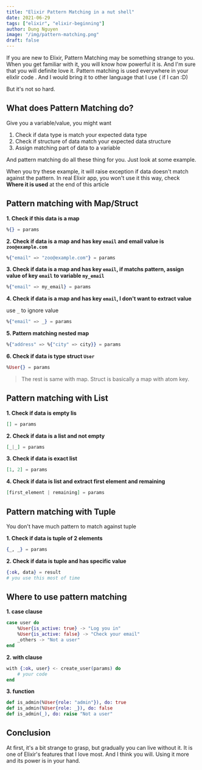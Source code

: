 ```yaml
---
title: "Elixir Pattern Matching in a nut shell"
date: 2021-06-29
tags: ["elixir", "elixir-beginning"]
author: Dung Nguyen
image: "/img/pattern-matching.png"
draft: false
---
```



If you are new to Elixir, Pattern Matching may be something strange to you. When you get familiar with it, you will know how powerful it is. And I'm sure that you will definite love it. Pattern matching is used everywhere in your elixlir code . And I would bring it to other language that I use ( if I can :D)

But it's not so hard. 

## What does Pattern Matching do?

Give you a variable/value, you might want

1. Check if data type is match your expected data type
2. Check if structure of data match your expected data structure
3. Assign matching part of data to a variable

And pattern matching do all these thing for you. Just look at some example. 

When you try these example, it will raise exception if data doesn't match against the pattern. In real Elixir app, you won't use it this way, check **Where it is used** at the end of this article

## Pattern matching with Map/Struct

**1. Check if this data is a map**

```elixir
%{} = params
```

**2. Check if data is a map and has key `email` and email value is `zoo@example.com`**

```elixir
%{"email" => "zoo@example.com"} = params
```

**3. Check if data is a map and has key `email`, if matchs pattern, assign value of key `email` to variable `my_email`**

```elixir
%{"email" => my_email} = params
```

**4. Check if data is a map and has key `email`, I don't want to extract value**

use `_` to ignore value

```elixir
%{"email" => _} = params
```

**5. Pattern matching nested map**

```elixir
%{"address" => %{"city" => city}} = params
```

**6. Check if data is type struct `User`**

```elixir
%User{} = params
```

> The rest is same with map. Struct is basically a map with atom key.

## Pattern matching with List

**1. Check if data is empty lis**

```elixir
[] = params
```

**2. Check if data is a list and not empty**

```elixir
[_|_] = params
```

**3. Check if data is exact list**

```elixir
[1, 2] = params
```

**4. Check if data is list and extract first element and remaining**

```elixir
[first_element | remaining] = params
```

## Pattern matching with Tuple

You don't have much pattern to match against tuple

**1. Check if data is tuple of 2 elements**

```elixir
{_, _} = params
```

**2. Check if data is tuple and has specific value**

```elixir
{:ok, data} = result
# you use this most of time
```

## Where to use pattern matching

**1. case clause**

```elixir
case user do
	%User{is_active: true} -> "Log you in"
	%User{is_active: false} -> "Check your email"
	_others -> "Not a user"
end
```

**2. with clause**

```elixir
with {:ok, user} <- create_user(params) do
	# your code
end
```

**3. function**

```elixir
def is_admin(%User{role: "admin"}), do: true
def is_admin(%User{role: _}), do: false
def is_admin(_), do: raise "Not a user"
```

## Conclusion

At first, it's a bit strange to grasp, but gradually you can live without it. It is one of Elixir's features that I love most. And I think you will. Using it more and its power is in your hand.
